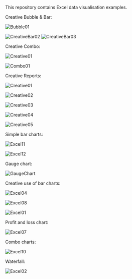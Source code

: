 This repository contains Excel data visualisation examples.

Creative Bubble & Bar:

![Bubble01](https://github.com/aloysius109/Excel-Data-Visualisation/assets/92214796/dd4b8ba2-709d-4e61-ab8c-b6c097359135)

![CreativeBar02](https://github.com/aloysius109/Excel-Data-Visualisation/assets/92214796/17affff8-2361-4896-8a80-cfc3ac7c376a)
![CreativeBar03](https://github.com/aloysius109/Excel-Data-Visualisation/assets/92214796/0785dca0-f99f-4a34-886e-f4b34dbbc342)

Creative Combo:

![Creative01](https://github.com/aloysius109/Excel-Data-Visualisation/assets/92214796/b4c8cc09-6b4b-4a9e-a8b1-bb8130db767f)

![Combo01](https://github.com/aloysius109/Excel-Data-Visualisation/assets/92214796/9722a28d-fbc9-4e04-97e7-0caf163441c3)

Creative Reports:

![Creative01](https://github.com/aloysius109/Excel-Data-Visualisation/assets/92214796/0d598e23-8a9b-48ca-8c23-d4e37671df06)

![Creative02](https://github.com/aloysius109/Excel-Data-Visualisation/assets/92214796/890d2924-d1b9-4bee-9920-71ca5b43d494)

![Creative03](https://github.com/aloysius109/Excel-Data-Visualisation/assets/92214796/7cb06d0c-350c-48d5-84c0-ed627871df6d)

![Creative04](https://github.com/aloysius109/Excel-Data-Visualisation/assets/92214796/6228e525-69db-4296-bd00-5c22abb0e89c)

![Creative05](https://github.com/aloysius109/Excel-Data-Visualisation/assets/92214796/e89cf8b5-0591-4288-a8ab-af0477bd3b19)

Simple bar charts:

![Excel11](https://github.com/aloysius109/Excel-Data-Visualisation/assets/92214796/ca10b3b0-970b-4b76-9970-5b759c135fd4)

![Excel12](https://github.com/aloysius109/Excel-Data-Visualisation/assets/92214796/cd36b6ab-4f06-474b-bb82-5a106c098e0b)

Gauge chart:

![GaugeChart](https://github.com/aloysius109/Excel-Data-Visualisation/assets/92214796/ca3ab61f-0acb-4cb5-b364-8084576c3f2f)

Creative use of bar charts:

![Excel04](https://github.com/aloysius109/Excel-Data-Visualisation/assets/92214796/4dae063c-458f-4743-a264-93f9f3b3eeff)

![Excel08](https://github.com/aloysius109/Excel-Data-Visualisation/assets/92214796/c540fe30-7d15-40c6-95a3-8d60916f5b6b)

![Excel01](https://github.com/aloysius109/Excel-Data-Visualisation/assets/92214796/157a7a4f-aed9-439e-a750-780a07f9dca8)

Profit and loss chart:

![Excel07](https://github.com/aloysius109/Excel-Data-Visualisation/assets/92214796/7b9fc6eb-e0e6-4725-b93b-8f725e896991)

Combo charts:

![Excel10](https://github.com/aloysius109/Excel-Data-Visualisation/assets/92214796/ebe23694-87fa-49cd-b222-9a60c7159229)

Waterfall:

![Excel02](https://github.com/aloysius109/Excel-Data-Visualisation/assets/92214796/53f70ff5-70b2-49ad-9b18-55c5b8501877)

